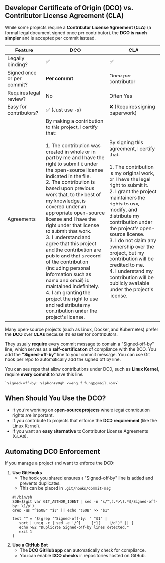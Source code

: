 

## **Developer Certificate of Origin (DCO) vs. Contributor License Agreement (CLA)**

While some projects require a **Contributor License Agreement (CLA)** (a formal legal document signed once per contributor), the **DCO is much simpler** and is accepted per commit instead.

| Feature                    | DCO                                                                                                                                                                                                                                                                                                                                                                                                                                                                                                                                                                                                                                                                                                                                              | CLA                                                                                                                                                                                                                                                                                                                                                                                                                                                                     |
| -------------------------- | ------------------------------------------------------------------------------------------------------------------------------------------------------------------------------------------------------------------------------------------------------------------------------------------------------------------------------------------------------------------------------------------------------------------------------------------------------------------------------------------------------------------------------------------------------------------------------------------------------------------------------------------------------------------------------------------------------------------------------------------------ | ----------------------------------------------------------------------------------------------------------------------------------------------------------------------------------------------------------------------------------------------------------------------------------------------------------------------------------------------------------------------------------------------------------------------------------------------------------------------- |
| Legally binding?           | ✅                                                                                                                                                                                                                                                                                                                                                                                                                                                                                                                                                                                                                                                                                                                                                | ✅                                                                                                                                                                                                                                                                                                                                                                                                                                                                       |
| Signed once or per commit? | **Per commit**                                                                                                                                                                                                                                                                                                                                                                                                                                                                                                                                                                                                                                                                                                                                   | Once per contributor                                                                                                                                                                                                                                                                                                                                                                                                                                                    |
| Requires legal review?     | No                                                                                                                                                                                                                                                                                                                                                                                                                                                                                                                                                                                                                                                                                                                                               | Often Yes                                                                                                                                                                                                                                                                                                                                                                                                                                                               |
| Easy for contributors?     | ✅ (Just use `-s`)                                                                                                                                                                                                                                                                                                                                                                                                                                                                                                                                                                                                                                                                                                                                | ❌ (Requires signing paperwork)                                                                                                                                                                                                                                                                                                                                                                                                                                          |
| Agreements                 | By making a contribution to this project, I certify that:<br><br>1. The contribution was created in whole or in part by me and I have the right to submit it under the open-source license indicated in the file.<br>2. The contribution is based upon previous work that, to the best of my knowledge, is covered under an appropriate open-source license and I have the right under that license to submit that work.<br>3. I understand and agree that this project and the contribution are public and that a record of the contribution (including personal information such as name and email) is maintained indefinitely.<br>4. I am granting the project the right to use and redistribute my contribution under the project's license. | By signing this agreement, I certify that:<br><br>1. The contribution is my original work, or I have the legal right to submit it.<br>2. I grant the project maintainers the rights to use, modify, and distribute my contribution under the project's open-source license.<br>3. I do not claim any ownership over the project, but my contribution will be credited to me.<br>4. I understand my contribution will be publicly available under the project's license. |

Many open-source projects (such as Linux, Docker, and Kubernetes) prefer the **DCO** over **CLAs** because it’s easier for contributors.

They usually **require** every commit message to contain a "Signed-off-by" line, which serves as a **self-certification** of compliance with the DCO. You add the **"Signed-off-by"** line to your commit message. You can use Git hook per repo to automatically add the signed off by line. 

You can see reps that allow contributions under DCO, such as **Linux Kernel**, require **every commit** to have this line.
```
`Signed-off-by: Siphon880gh <weng.f.fung@gmail.com>`
```

## **When Should You Use the DCO?**

- If you're working on **open-source projects** where legal contribution rights are important.
- If you contribute to projects that enforce the **DCO requirement** (like the Linux Kernel).
- If you want an **easy alternative** to Contributor License Agreements (CLAs).

## **Automating DCO Enforcement**

If you manage a project and want to enforce the DCO:

1. **Use Git Hooks**
    - The hook you shared ensures a "Signed-off-by" line is added and prevents duplicates.
    - This can be placed in `.git/hooks/commit-msg`:
	```
	#!/bin/sh
	SOB=$(git var GIT_AUTHOR_IDENT | sed -n 's/^\(.*>\).*$/Signed-off-by: \1/p')
	grep -qs "^$SOB" "$1" || echo "$SOB" >> "$1"
	
	test "" = "$(grep '^Signed-off-by: ' "$1" |
	   sort | uniq -c | sed -e '/^[ 	]*1[ 	]/d')" || {
	   echo >&2 "Duplicate Signed-off-by lines detected."
	   exit 1
	}
	```        
1. **Use a GitHub Bot**
    - The **DCO GitHub app** can automatically check for compliance.
    - You can enable **DCO checks** in repositories hosted on GitHub.